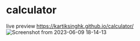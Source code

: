 # calculator
live preview https://kartiksinghk.github.io/calculator/
![Screenshot from 2023-06-09 18-14-13](https://github.com/KartikSinghK/calculator/assets/62024947/386301ee-9d23-43c9-8b5d-80958388ccc9)
